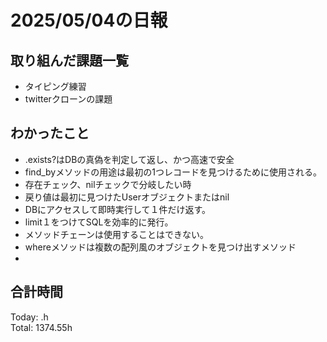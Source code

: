 # 2025/05/04の日報
## 取り組んだ課題一覧
* タイピング練習
* twitterクローンの課題
## わかったこと 
*  .exists?はDBの真偽を判定して返し、かつ高速で安全
*  find_byメソッドの用途は最初の1つレコードを見つけるために使用される。
  *  存在チェック、nilチェックで分岐したい時
  *  戻り値は最初に見つけたUserオブジェクトまたはnil
  *  DBにアクセスして即時実行して１件だけ返す。
  *  limit１をつけてSQLを効率的に発行。
  *  メソッドチェーンは使用することはできない。
*  whereメソッドは複数の配列風のオブジェクトを見つけ出すメソッド
  *        
##  合計時間 
Today: .h<br>
Total: 1374.55h
